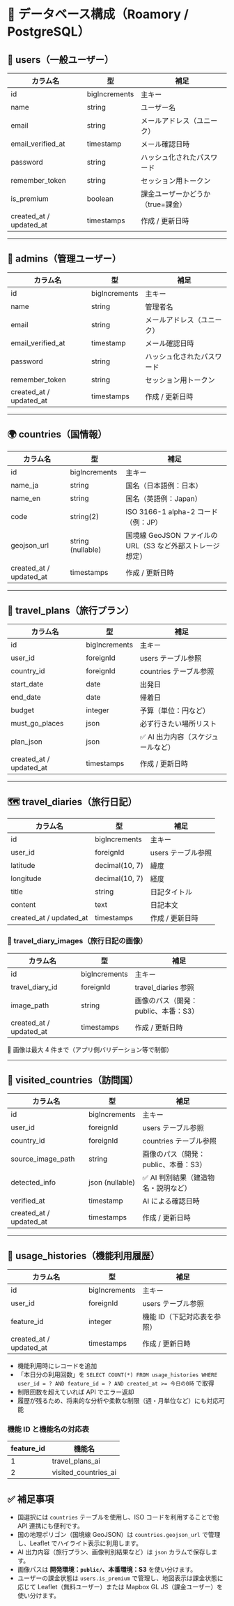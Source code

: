 # 📄 データベース構成（Roamory / PostgreSQL）

## 👤 users（一般ユーザー）

| カラム名                | 型            | 補足                              |
| ----------------------- | ------------- | --------------------------------- |
| id                      | bigIncrements | 主キー                            |
| name                    | string        | ユーザー名                        |
| email                   | string        | メールアドレス（ユニーク）        |
| email_verified_at       | timestamp     | メール確認日時                    |
| password                | string        | ハッシュ化されたパスワード        |
| remember_token          | string        | セッション用トークン              |
| is_premium              | boolean       | 課金ユーザーかどうか（true=課金） |
| created_at / updated_at | timestamps    | 作成 / 更新日時                   |

---

## 👤 admins（管理ユーザー）

| カラム名                | 型            | 補足                       |
| ----------------------- | ------------- | -------------------------- |
| id                      | bigIncrements | 主キー                     |
| name                    | string        | 管理者名                   |
| email                   | string        | メールアドレス（ユニーク） |
| email_verified_at       | timestamp     | メール確認日時             |
| password                | string        | ハッシュ化されたパスワード |
| remember_token          | string        | セッション用トークン       |
| created_at / updated_at | timestamps    | 作成 / 更新日時            |

---

## 🌍 countries（国情報）

| カラム名                | 型                | 補足                                                       |
| ----------------------- | ----------------- | ---------------------------------------------------------- |
| id                      | bigIncrements     | 主キー                                                     |
| name_ja                 | string            | 国名（日本語例：日本）                                     |
| name_en                 | string            | 国名（英語例：Japan）                                      |
| code                    | string(2)         | ISO 3166-1 alpha-2 コード（例：JP）                        |
| geojson_url             | string (nullable) | 国境線 GeoJSON ファイルの URL（S3 など外部ストレージ想定） |
| created_at / updated_at | timestamps        | 作成 / 更新日時                                            |

---

## 🧠 travel_plans（旅行プラン）

| カラム名                | 型            | 補足                               |
| ----------------------- | ------------- | ---------------------------------- |
| id                      | bigIncrements | 主キー                             |
| user_id                 | foreignId     | users テーブル参照                 |
| country_id              | foreignId     | countries テーブル参照             |
| start_date              | date          | 出発日                             |
| end_date                | date          | 帰着日                             |
| budget                  | integer       | 予算（単位：円など）               |
| must_go_places          | json          | 必ず行きたい場所リスト             |
| plan_json               | json          | ✅ AI 出力内容（スケジュールなど） |
| created_at / updated_at | timestamps    | 作成 / 更新日時                    |

---

## 🗺️ travel_diaries（旅行日記）

| カラム名                | 型             | 補足               |
| ----------------------- | -------------- | ------------------ |
| id                      | bigIncrements  | 主キー             |
| user_id                 | foreignId      | users テーブル参照 |
| latitude                | decimal(10, 7) | 緯度               |
| longitude               | decimal(10, 7) | 経度               |
| title                   | string         | 日記タイトル       |
| content                 | text           | 日記本文           |
| created_at / updated_at | timestamps     | 作成 / 更新日時    |

### 🔗 travel_diary_images（旅行日記の画像）

| カラム名                | 型            | 補足                                 |
| ----------------------- | ------------- | ------------------------------------ |
| id                      | bigIncrements | 主キー                               |
| travel_diary_id         | foreignId     | travel_diaries 参照                  |
| image_path              | string        | 画像のパス（開発：public、本番：S3） |
| created_at / updated_at | timestamps    | 作成 / 更新日時                      |

📌 画像は最大 4 件まで（アプリ側バリデーション等で制御）

---

## 📍 visited_countries（訪問国）

| カラム名                | 型              | 補足                                 |
| ----------------------- | --------------- | ------------------------------------ |
| id                      | bigIncrements   | 主キー                               |
| user_id                 | foreignId       | users テーブル参照                   |
| country_id              | foreignId       | countries テーブル参照               |
| source_image_path       | string          | 画像のパス（開発：public、本番：S3） |
| detected_info           | json (nullable) | ✅ AI 判別結果（建造物名・説明など） |
| verified_at             | timestamp       | AI による確認日時                    |
| created_at / updated_at | timestamps      | 作成 / 更新日時                      |

---

## 📝 usage_histories（機能利用履歴）

| カラム名                | 型            | 補足                        |
| ----------------------- | ------------- | --------------------------- |
| id                      | bigIncrements | 主キー                      |
| user_id                 | foreignId     | users テーブル参照          |
| feature_id              | integer       | 機能 ID（下記対応表を参照） |
| created_at / updated_at | timestamps    | 作成 / 更新日時             |

- 機能利用時にレコードを追加
- 「本日分の利用回数」を `SELECT COUNT(*) FROM usage_histories WHERE user_id = ? AND feature_id = ? AND created_at >= 今日の0時` で取得
- 制限回数を超えていれば API でエラー返却
- 履歴が残るため、将来的な分析や柔軟な制限（週・月単位など）にも対応可能

### 機能 ID と機能名の対応表

| feature_id | 機能名               |
| ---------- | -------------------- |
| 1          | travel_plans_ai      |
| 2          | visited_countries_ai |

## ✅ 補足事項

- 国選択には `countries` テーブルを使用し、ISO コードを利用することで他 API 連携にも便利です。
- 国の地理ポリゴン（国境線 GeoJSON）は `countries.geojson_url` で管理し、Leaflet でハイライト表示に利用します。
- AI 出力内容（旅行プラン、画像判別結果など）は `json` カラムで保存します。
- 画像パスは **開発環境：`public/`、本番環境：S3** を使い分けます。
- ユーザーの課金状態は `users.is_premium` で管理し、地図表示は課金状態に応じて Leaflet（無料ユーザー）または Mapbox GL JS（課金ユーザー）を使い分けます。
